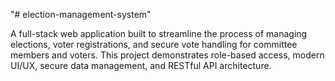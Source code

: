 "# election-management-system" 

A full-stack web application built to streamline the process of managing elections, voter registrations, and secure vote handling for committee members and voters. This project demonstrates role-based access, modern UI/UX, secure data management, and RESTful API architecture.